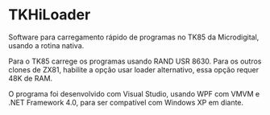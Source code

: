 # TKHiLoader
Software para carregamento rápido de programas no TK85 da Microdigital, usando a rotina nativa.

Para o TK85 carrege os programas usando RAND USR 8630. Para os outros clones de ZX81, habilite a opção usar loader alternativo, essa opção requer 48K de RAM.

O programa foi desenvolvido com Visual Studio, usando WPF com VMVM e .NET Framework 4.0, para ser compatível com Windows XP em diante.

